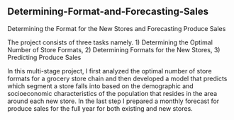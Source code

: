 ## Determining-Format-and-Forecasting-Sales
Determining the Format for the New Stores and Forecasting Produce Sales 

The project consists of three tasks namely. 1) Determining the Optimal Number of Store Formats, 2) Determining Formats for the New Stores, 3) Predicting Produce Sales

In this multi-stage project, I first analyzed the optimal number of store formats for a grocery store chain and then developed a model that predicts which segment a store falls into based on the demographic and socioeconomic characteristics of the population that resides in the area around each new store. In the last step I prepared a monthly forecast for produce sales for the full year for both existing and new stores.


